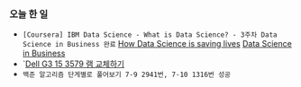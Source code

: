 ### 오늘 한 일

- `[Coursera] IBM Data Science - What is Data Science? - 3주차 Data Science in Business 완료`
  [How Data Science is saving lives](https://stevekwon211.blogspot.com/2020/12/how-data-science-is-saving-lives.html)
  [Data Science in Business](https://stevekwon211.blogspot.com/2020/12/data-science-in-business.html)
- `[Dell G3 15 3579 램 교체하기](https://stevekwon211.blogspot.com/2020/12/dell-g3-15-3579.html)
- `백준 알고리즘 단게별로 풀어보기 7-9 2941번, 7-10 1316번 성공` 
